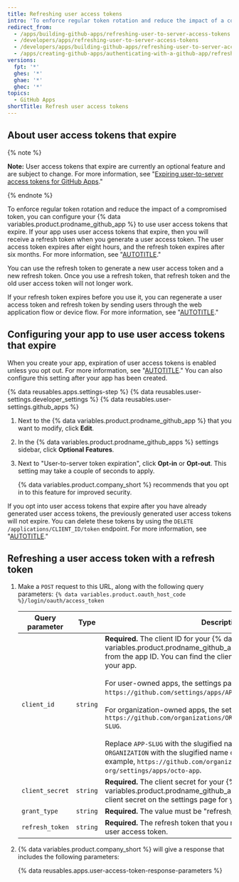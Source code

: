 ```yaml
---
title: Refreshing user access tokens
intro: 'To enforce regular token rotation and reduce the impact of a compromised token, you can configure your {% data variables.product.prodname_github_app %} to use user access tokens that expire.'
redirect_from:
  - /apps/building-github-apps/refreshing-user-to-server-access-tokens
  - /developers/apps/refreshing-user-to-server-access-tokens
  - /developers/apps/building-github-apps/refreshing-user-to-server-access-tokens
  - /apps/creating-github-apps/authenticating-with-a-github-app/refreshing-user-to-server-access-tokens
versions:
  fpt: '*'
  ghes: '*'
  ghae: '*'
  ghec: '*'
topics:
  - GitHub Apps
shortTitle: Refresh user access tokens
---
```

## About user access tokens that expire

{% note %}

**Note:** User access tokens that expire are currently an optional feature and are subject to change. For more information, see "[Expiring user-to-server access tokens for GitHub Apps](https://developer.github.com/changes/2020-04-30-expiring-user-to-server-access-tokens-for-github-apps)."

{% endnote %}

To enforce regular token rotation and reduce the impact of a compromised token, you can configure your {% data variables.product.prodname_github_app %} to use user access tokens that expire. If your app uses user access tokens that expire, then you will receive a refresh token when you generate a user access token. The user access token expires after eight hours, and the refresh token expires after six months. For more information, see "[AUTOTITLE](/apps/creating-github-apps/authenticating-with-a-github-app/generating-a-user-access-token-for-a-github-app)."

You can use the refresh token to generate a new user access token and a new refresh token. Once you use a refresh token, that refresh token and the old user access token will not longer work.

If your refresh token expires before you use it, you can regenerate a user access token and refresh token by sending users through the web application flow or device flow. For more information, see "[AUTOTITLE](/apps/creating-github-apps/authenticating-with-a-github-app/generating-a-user-access-token-for-a-github-app)."

## Configuring your app to use user access tokens that expire

When you create your app, expiration of user access tokens is enabled unless you opt out. For more information, see "[AUTOTITLE](/apps/creating-github-apps/creating-github-apps/creating-a-github-app)." You can also configure this setting after your app has been created.

{% data reusables.apps.settings-step %}
{% data reusables.user-settings.developer_settings %}
{% data reusables.user-settings.github_apps %}

1. Next to the {% data variables.product.prodname_github_app %} that you want to modify, click **Edit**.
1. In the {% data variables.product.prodname_github_apps %} settings sidebar, click **Optional Features**.
1. Next to "User-to-server token expiration", click **Opt-in** or **Opt-out**. This setting may take a couple of seconds to apply.

   {% data variables.product.company_short %} recommends that you opt in to this feature for improved security.

If you opt into user access tokens that expire after you have already generated user access tokens, the previously generated user access tokens will not expire. You can delete these tokens by using the `DELETE /applications/CLIENT_ID/token` endpoint. For more information, see "[AUTOTITLE](/rest/apps/oauth-applications#delete-an-app-token)."

## Refreshing a user access token with a refresh token

1. Make a `POST` request to this URL, along with the following query parameters: `{% data variables.product.oauth_host_code %}/login/oauth/access_token`

   Query parameter | Type | Description
   -----|------|------------
   `client_id` | `string` | **Required.** The client ID for your {% data variables.product.prodname_github_app %}. The client ID is different from the app ID. You can find the client ID on the settings page for your app.<br><br>For user-owned apps, the settings page is `https://github.com/settings/apps/APP-SLUG`.<br><br>For organization-owned apps, the settings page is `https://github.com/organizations/ORGANIZATION/settings/apps/APP-SLUG`.<br><br>Replace `APP-SLUG` with the slugified name of your app and `ORGANIZATION` with the slugified name of your organization. For example, `https://github.com/organizations/octo-org/settings/apps/octo-app`.
   `client_secret` | `string` | **Required.** The client secret for your {% data variables.product.prodname_github_app %}. You can generate a client secret on the settings page for your app.
   `grant_type` | `string` | **Required.** The value must be "refresh_token".
   `refresh_token` | `string` | **Required.** The refresh token that you received when you generated a user access token.

1. {% data variables.product.company_short %} will give a response that includes the following parameters:

   {% data reusables.apps.user-access-token-response-parameters %}
